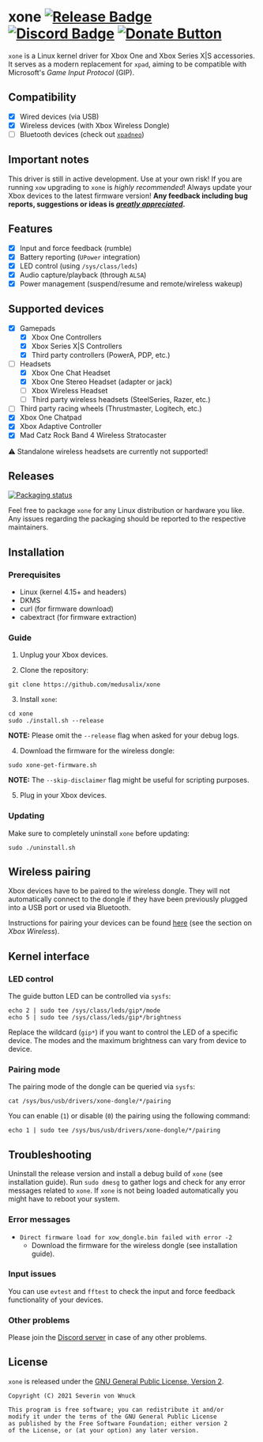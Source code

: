 # xone [![Release Badge](https://img.shields.io/github/v/release/medusalix/xone?logo=github)](https://github.com/medusalix/xone/releases/latest) [![Discord Badge](https://img.shields.io/discord/733964971842732042?label=discord&logo=discord)](https://discord.gg/FDQxwWk) [![Donate Button](https://www.paypalobjects.com/en_US/i/btn/btn_donate_SM.gif)](https://www.paypal.com/donate?hosted_button_id=BWUECKFDNY446)

`xone` is a Linux kernel driver for Xbox One and Xbox Series X|S accessories. It serves as a modern replacement for `xpad`, aiming to be compatible with Microsoft's *Game Input Protocol* (GIP).

## Compatibility

- [x] Wired devices (via USB)
- [x] Wireless devices (with Xbox Wireless Dongle)
- [ ] Bluetooth devices (check out [`xpadneo`](https://github.com/atar-axis/xpadneo))

## Important notes

This driver is still in active development. Use at your own risk!
If you are running `xow` upgrading to `xone` is *highly recommended*!
Always update your Xbox devices to the latest firmware version!
**Any feedback including bug reports, suggestions or ideas is [*greatly appreciated*](https://discord.gg/FDQxwWk).**

## Features

- [x] Input and force feedback (rumble)
- [x] Battery reporting (`UPower` integration)
- [x] LED control (using `/sys/class/leds`)
- [x] Audio capture/playback (through `ALSA`)
- [x] Power management (suspend/resume and remote/wireless wakeup)

## Supported devices

- [x] Gamepads
    - [x] Xbox One Controllers
    - [x] Xbox Series X|S Controllers
    - [x] Third party controllers (PowerA, PDP, etc.)
- [ ] Headsets
    - [x] Xbox One Chat Headset
    - [x] Xbox One Stereo Headset (adapter or jack)
    - [ ] Xbox Wireless Headset
    - [ ] Third party wireless headsets (SteelSeries, Razer, etc.)
- [ ] Third party racing wheels (Thrustmaster, Logitech, etc.)
- [x] Xbox One Chatpad
- [x] Xbox Adaptive Controller
- [x] Mad Catz Rock Band 4 Wireless Stratocaster

⚠️ Standalone wireless headsets are currently not supported!

## Releases

[![Packaging status](https://repology.org/badge/vertical-allrepos/xone.svg)](https://repology.org/project/xone/versions)

Feel free to package `xone` for any Linux distribution or hardware you like.
Any issues regarding the packaging should be reported to the respective maintainers.

## Installation

### Prerequisites

- Linux (kernel 4.15+ and headers)
- DKMS
- curl (for firmware download)
- cabextract (for firmware extraction)

### Guide

1. Unplug your Xbox devices.

2. Clone the repository:

```
git clone https://github.com/medusalix/xone
```

3. Install `xone`:

```
cd xone
sudo ./install.sh --release
```

**NOTE:** Please omit the `--release` flag when asked for your debug logs.

4. Download the firmware for the wireless dongle:

```
sudo xone-get-firmware.sh
```

**NOTE:** The `--skip-disclaimer` flag might be useful for scripting purposes.

5. Plug in your Xbox devices.

### Updating

Make sure to completely uninstall `xone` before updating:

```
sudo ./uninstall.sh
```

## Wireless pairing

Xbox devices have to be paired to the wireless dongle. They will not automatically connect to the dongle if they have been previously plugged into a USB port or used via Bluetooth.

Instructions for pairing your devices can be found [here](https://support.xbox.com/en-US/help/hardware-network/controller/connect-xbox-wireless-controller-to-pc) (see the section on *Xbox Wireless*).

## Kernel interface

### LED control

The guide button LED can be controlled via `sysfs`:

```
echo 2 | sudo tee /sys/class/leds/gip*/mode
echo 5 | sudo tee /sys/class/leds/gip*/brightness
```

Replace the wildcard (`gip*`) if you want to control the LED of a specific device.
The modes and the maximum brightness can vary from device to device.

### Pairing mode

The pairing mode of the dongle can be queried via `sysfs`:

```
cat /sys/bus/usb/drivers/xone-dongle/*/pairing
```

You can enable (`1`) or disable (`0`) the pairing using the following command:

```
echo 1 | sudo tee /sys/bus/usb/drivers/xone-dongle/*/pairing
```

## Troubleshooting

Uninstall the release version and install a debug build of `xone` (see installation guide).
Run `sudo dmesg` to gather logs and check for any error messages related to `xone`.
If `xone` is not being loaded automatically you might have to reboot your system.

### Error messages

- `Direct firmware load for xow_dongle.bin failed with error -2`
    - Download the firmware for the wireless dongle (see installation guide).

### Input issues

You can use `evtest` and `fftest` to check the input and force feedback functionality of your devices.

### Other problems

Please join the [Discord server](https://discord.gg/FDQxwWk) in case of any other problems.

## License

`xone` is released under the [GNU General Public License, Version 2](LICENSE).

```
Copyright (C) 2021 Severin von Wnuck

This program is free software; you can redistribute it and/or
modify it under the terms of the GNU General Public License
as published by the Free Software Foundation; either version 2
of the License, or (at your option) any later version.
```
